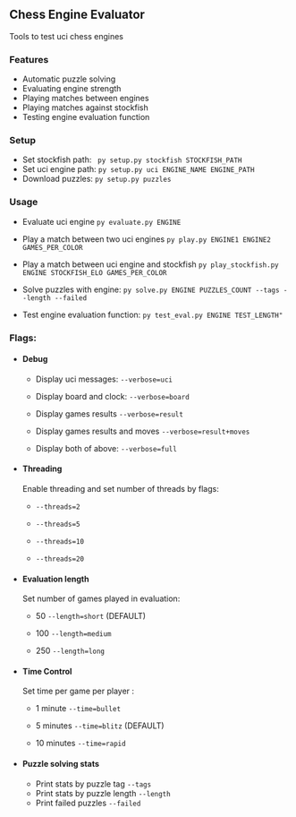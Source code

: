 ## Chess Engine Evaluator

Tools to test uci chess engines

### Features

- Automatic puzzle solving
- Evaluating engine strength
- Playing matches between engines
- Playing matches against stockfish
- Testing engine evaluation function

### Setup

- Set stockfish path:
  `` py setup.py stockfish STOCKFISH_PATH``
- Set uci engine path:
  ``py setup.py uci ENGINE_NAME ENGINE_PATH``
- Download puzzles:
  ``py setup.py puzzles``

### Usage

- Evaluate uci engine
  ``py evaluate.py ENGINE``

- Play a match between two uci engines
  ``py play.py ENGINE1 ENGINE2 GAMES_PER_COLOR``

- Play a match between uci engine and stockfish
  ``py play_stockfish.py ENGINE STOCKFISH_ELO GAMES_PER_COLOR``

- Solve puzzles with engine:
  ``py solve.py ENGINE PUZZLES_COUNT --tags --length --failed``

- Test engine evaluation function:
  ``py test_eval.py ENGINE TEST_LENGTH"``

### Flags:

- #### Debug

    - Display uci messages: ``--verbose=uci``

    - Display board and clock: ``--verbose=board``

    - Display games results ``--verbose=result``

    - Display games results and moves ``--verbose=result+moves`` 

    - Display both of above: ``--verbose=full``

- #### Threading

  Enable threading and set number of threads by flags:

    - ``--threads=2``

    - ``--threads=5``

    - ``--threads=10``

    - ``--threads=20``

- #### Evaluation length

  Set number of games played in evaluation:

    - 50 ``--length=short`` (DEFAULT)

    - 100 ``--length=medium``

    - 250 ``--length=long``

- #### Time Control

  Set time per game per player :

    - 1 minute ``--time=bullet``

    - 5 minutes  ``--time=blitz`` (DEFAULT)

    - 10 minutes  ``--time=rapid``

- #### Puzzle solving stats

    - Print stats by puzzle tag ``--tags``
    - Print stats by puzzle length ``--length``
    - Print failed puzzles ``--failed``